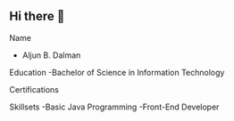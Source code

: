 ## Hi there 👋
Name 
- Aljun B. Dalman

Education 
-Bachelor of Science in Information Technology

Certifications 

Skillsets 
-Basic Java Programming
-Front-End Developer
<!--
**aljundalman/aljundalman** is a ✨ _special_ ✨ repository because its `README.md` (this file) appears on your GitHub profile.

Here are some ideas to get you started:

Name 
- Aljun B. Dalman

Education 
-Bachelor of Science in Information Technology

Certifications 

Skillsets 
-Basic Java Programming
-Front-End Developer




- 🔭 I’m currently working on ...
- 🌱 I’m currently learning ...
- 👯 I’m looking to collaborate on ...
- 🤔 I’m looking for help with ...
- 💬 Ask me about ...
- 📫 How to reach me: ...
- 😄 Pronouns: ...
- ⚡ Fun fact: ...
-->
